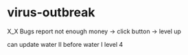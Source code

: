 # virus-outbreak

X_X Bugs report
not enough money -> click button -> level up

can update water II before water I level 4
